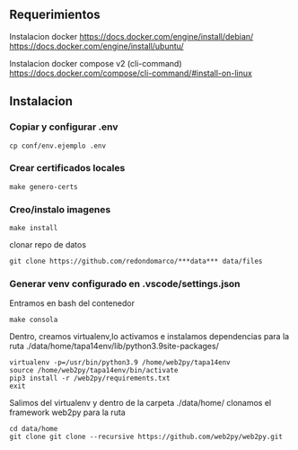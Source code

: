 ## Requerimientos

Instalacion docker
https://docs.docker.com/engine/install/debian/
https://docs.docker.com/engine/install/ubuntu/

Instalacion docker compose v2 (cli-command)
https://docs.docker.com/compose/cli-command/#install-on-linux

## Instalacion

### Copiar y configurar .env
```
cp conf/env.ejemplo .env
```
### Crear certificados locales
```
make genero-certs 
```
### Creo/instalo imagenes
```
make install
```

clonar repo de datos

```
git clone https://github.com/redondomarco/***data*** data/files
```

### Generar venv configurado en .vscode/settings.json
Entramos en bash del contenedor
```
make consola
```
Dentro, creamos virtualenv,lo activamos e instalamos dependencias para la ruta
./data/home/tapa14env/lib/python3.9site-packages/

```
virtualenv -p=/usr/bin/python3.9 /home/web2py/tapa14env
source /home/web2py/tapa14env/bin/activate
pip3 install -r /web2py/requirements.txt
exit
```
Salimos del virtualenv y dentro de la carpeta ./data/home/
clonamos el framework web2py para la ruta
```
cd data/home
git clone git clone --recursive https://github.com/web2py/web2py.git
```